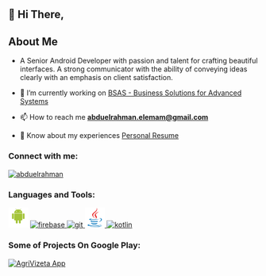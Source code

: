 ## 👋 Hi There,

## About Me
- A Senior Android Developer with passion and talent for crafting beautiful interfaces. A strong communicator with the ability of conveying ideas clearly with an emphasis on client satisfaction.

- 🔭 I’m currently working on [BSAS - Business Solutions for Advanced Systems](https://www.linkedin.com/company/business-solutions-for-advanced-systems/mycompany/)

- 📫 How to reach me **abduelrahman.elemam@gmail.com**

- 📄 Know about my experiences [Personal Resume](https://docs.google.com/document/d/1lvCGggwLHXjFZSbVaE4j0QJfc3F_u5-6bagX-_9X6BQ)

<h3 align="left">Connect with me:</h3>
<p align="left">
<a href="https://www.linkedin.com/in/abduelrahman-elemam-b05598168" target="blank"><img align="center" src="https://raw.githubusercontent.com/rahuldkjain/github-profile-readme-generator/master/src/images/icons/Social/linked-in-alt.svg" alt="abduelrahman" height="30" width="40" /></a>
</p>

<h3 align="left">Languages and Tools:</h3>
<p align="left">
<a href="https://developer.android.com" target="_blank" rel="noreferrer"><img src="https://raw.githubusercontent.com/devicons/devicon/master/icons/android/android-original-wordmark.svg" alt="android" width="40" height="40"/></a>
<a href="https://firebase.google.com/" target="_blank" rel="noreferrer"> <img src="https://www.vectorlogo.zone/logos/firebase/firebase-icon.svg" alt="firebase" width="40" height="40"/> </a>
<a href="https://git-scm.com/" target="_blank" rel="noreferrer"> <img src="https://www.vectorlogo.zone/logos/git-scm/git-scm-icon.svg" alt="git" width="40" height="40"/> </a>
<a href="https://www.java.com" target="_blank" rel="noreferrer"> <img src="https://raw.githubusercontent.com/devicons/devicon/master/icons/java/java-original.svg" alt="java" width="40" height="40"/> </a>
<a href="https://kotlinlang.org" target="_blank" rel="noreferrer"> <img src="https://www.vectorlogo.zone/logos/kotlinlang/kotlinlang-icon.svg" alt="kotlin" width="40" height="40"/> </a>
</p>

<h3 align="left">Some of Projects On Google Play:</h3>
<p align="left">
<a href="https://play.google.com/store/apps/details?id=com.agrivizeta.user" target="blank"><img align="center" src="https://play-lh.googleusercontent.com/0igy_p2uqOS6s2_ih3KjG125PLuMqVPtMwhrjxbb5ZcCq90iid4VPZOTQjeERuEsoQ=w240-h480-rw" alt="AgriVizeta App" height="75" width="75" /></a>
</p>
